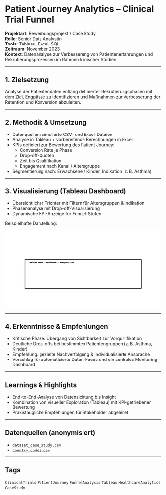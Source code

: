 # Patient Journey Analytics – Clinical Trial Funnel

**Projektart**: Bewerbungsprojekt / Case Study  
**Rolle**: Senior Data Analystin  
**Tools**: Tableau, Excel, SQL  
**Zeitraum**: November 2023  
**Kontext**: Datenanalyse zur Verbesserung von Patientenerfahrungen und Rekrutierungsprozessen im Rahmen klinischer Studien

---

## 1. Zielsetzung

Analyse der Patientendaten entlang definierter Rekrutierungsphasen mit dem Ziel, Engpässe zu identifizieren und Maßnahmen zur Verbesserung der Retention und Konversion abzuleiten.

---

## 2. Methodik & Umsetzung

- Datenquellen: simulierte CSV- und Excel-Dateien
- Analyse in Tableau + vorbereitende Berechnungen in Excel
- KPIs definiert zur Bewertung des Patient Journey:
  - Conversion Rate je Phase
  - Drop-off-Quoten
  - Zeit bis Qualifikation
  - Engagement nach Kanal / Altersgruppe
- Segmentierung nach: Erwachsene / Kinder, Indikation (z. B. Asthma)

---

## 3. Visualisierung (Tableau Dashboard)

- Übersichtlicher Trichter mit Filtern für Altersgruppen & Indikation
- Phasenanalyse mit Drop-off-Visualisierung
- Dynamische KPI-Anzeige für Funnel-Stufen

Beispielhafte Darstellung:

![Dashboard Funnel](assets/dashboard_funnel.png)

---

## 4. Erkenntnisse & Empfehlungen

- Kritische Phase: Übergang von Sichtbarkeit zur Vorqualifikation
- Deutliche Drop-offs bei bestimmten Patientengruppen (z. B. Asthma, Kinder)
- Empfehlung: gezielte Nachverfolgung & individualisierte Ansprache
- Vorschlag für automatisierte Daten-Feeds und ein zentrales Monitoring-Dashboard

---

## Learnings & Highlights

- End-to-End-Analyse von Datensichtung bis Insight
- Kombination von visueller Exploration (Tableau) mit KPI-getriebener Bewertung
- Praxistaugliche Empfehlungen für Stakeholder abgeleitet

---

## Datenquellen (anonymisiert)

- [`dataset_case_study.csv`](data/dataset_case_study.csv)
- [`country_codes.csv`](data/country_codes.csv)

---

## Tags

`ClinicalTrials` `PatientJourney` `FunnelAnalysis` `Tableau` `HealthcareAnalytics` `CaseStudy`